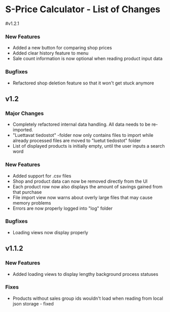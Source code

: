 # S-Price Calculator - List of Changes
#v1.2.1
### New Features
- Added a new button for comparing shop prices
- Added clear history feature to menu
- Sale count information is now optional when reading product input data
### Bugfixes
- Refactored shop deletion feature so that it won't get stuck anymore

## v1.2
### Major Changes
- Completely refactored internal data handling. All data needs to be re-imported. 
- "Luettavat tiedostot" -folder now only contains files to import while already processed files are moved to 
"luetut tiedostot" folder
- List of displayed products is initially empty, until the user inputs a search word
### New Features
- Added support for .csv files
- Shop and product data can now be removed directly from the UI
- Each product row now also displays the amount of savings gained from that purchase
- File import view now warns about overly large files that may cause memory problems
- Errors are now properly logged into "log" folder
### Bugfixes
- Loading views now display properly

## v1.1.2
### New Features
- Added loading views to display lengthy background process statuses
### Fixes
- Products without sales group ids wouldn't load when reading from local json storage - fixed